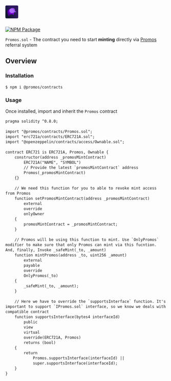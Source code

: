 # <img src="logo.png" alt="Promos" height="40px">

[![NPM Package](https://img.shields.io/npm/v/@promos/contracts.svg)](https://www.npmjs.org/package/@promos/contracts)

`Promos.sol` - The contract you need to start **minting** directly via [Promos](https://promos.wtf) referral system

## Overview

### Installation

```console
$ npm i @promos/contracts
```

### Usage

Once installed, import and inherit the `Promos` contract

````solidity
pragma solidity ^0.8.0;

import "@promos/contracts/Promos.sol";
import "erc721a/contracts/ERC721A.sol";
import "@openzeppelin/contracts/access/Ownable.sol";

contract ERC721 is ERC721A, Promos, Ownable {
    constructor(address _promosMintContract)
        ERC721A("NAME", "SYMBOL")
        // Provide the latest `promosMintContract` address
        Promos(_promosMintContract)
    {}

    // We need this function for you to able to revoke mint access from Promos
    function setPromosMintContract(address _promosMintContract)
        external
        override
        onlyOwner
    {
        promosMintContract = _promosMintContract;
    }

    // Promos will be using this function to mint. Use `OnlyPromos` modifier to make sure that only Promos can mint via this fucntion. And, finally, Invoke _safeMint(_to, _amount)
    function mintPromos(address _to, uint256 _amount)
        external
        payable
        override
        OnlyPromos(_to)
    {
        _safeMint(_to, _amount);
    }

    // Here we have to override the `supportsInterface` function. It's important to support `IPromos.sol` interface, so we know we deals with compatible contract 
    function supportsInterface(bytes4 interfaceId)
        public
        view
        virtual
        override(ERC721A, Promos)
        returns (bool)
    {
        return
            Promos.supportsInterface(interfaceId) ||
            super.supportsInterface(interfaceId);
    }
}
````
